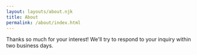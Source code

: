 ```yaml
---
layout: layouts/about.njk
title: About
permalink: /about/index.html
---
```

Thanks so much for your interest! We'll try to respond to your inquiry within two business days.
